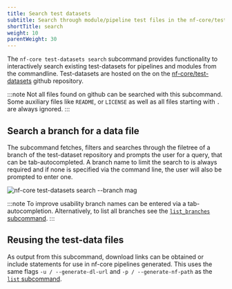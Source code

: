 ```yaml
---
title: Search test datasets
subtitle: Search through module/pipeline test files in the nf-core/test-datasets repository on github
shortTitle: search
weight: 10
parentWeight: 30
---
```


The `nf-core test-datasets search` subcommand provides functionality to interactively search existing test-datasets for pipelines and modules from the commandline.
Test-datasets are hosted on the on the [nf-core/test-datasets](https://github.com/nf-core/test-datasets/) github repository.

:::note
Not all files found on github can be searched with this subcommand.
Some auxiliary files like `README`, or `LICENSE` as well as all files starting with `.` are always ignored.
:::

## Search a branch for a data file

The subcommand fetches, filters and searches through the filetree of a branch of the test-dataset repository and prompts the user for a query, that can be tab-autocompleted.
A branch name to limit the search to is always required and if none is specified via the command line, the user will also be prompted to enter one.

<!-- TODO: Does this work? This command prompts for user input and does not terminate. -->

![`nf-core test-datasets search --branch mag`](/images/tools/nf-core-test-datasets-search.svg)

:::note
To improve usability branch names can be entered via a tab-autocompletion. Alternatively, to list all branches see the [`list_branches` subcommand](/docs/nf-core-tools/test-datasets/list_branches).
:::

## Reusing the test-data files

As output from this subcommand, download links can be obtained or include statements for use in nf-core pipelines generated.
This uses the same flags `-u / --generate-dl-url` and `-p / --generate-nf-path` as the [`list` subcommand](/docs/nf-core-tools/test-datasets/list_branches).
